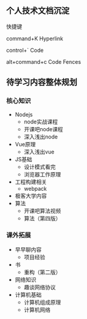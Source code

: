 ## 个人技术文档沉淀

快捷键

command+K   Hyperlink

control+`   Code

alt+command+c   Code Fences



## 待学习内容整体规划

### 核心知识

- Nodejs
  - node实战课程
  - 开课吧node课程
  - 深入浅出node
- Vue原理
  - 深入浅出vue
- JS基础
  - 设计模式看完
  - 浏览器工作原理
- 工程构建相关
  - webpack
- 极客大学内容
- 算法
  - 开课吧算法视频
  - 算法（第四版）



### 课外拓展

- 早早聊内容
  - 项目经验
- 书
  - 重构（第二版）
- 网络知识
  - 趣谈网络协议
- 计算机基础
  - 计算机组成原理
  - 计算机网络